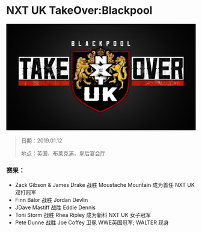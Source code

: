 # NXT UK TakeOver:Blackpool
![](MatchCard/0.jpg)

>日期：2019.01.12
>
>地点：英国，布莱克浦，皇后宴会厅


### 赛果：
- Zack Gibson & James Drake 战胜 Moustache Mountain 成为首任 NXT UK 双打冠军
- Finn Bálor 战胜 Jordan Devlin
- JDave Mastiff 战胜 Eddie Dennis
- Toni Storm 战胜 Rhea Ripley 成为新科 NXT UK 女子冠军
- Pete Dunne 战胜 Joe Coffey 卫冕 WWE英国冠军; WALTER 现身
